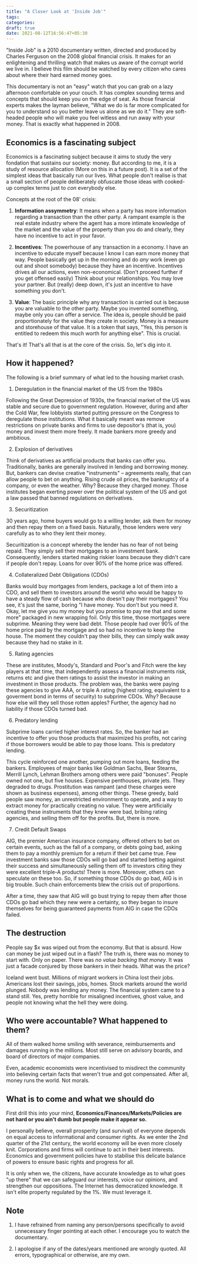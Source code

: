 ```yaml
---
title: "A Closer Look at 'Inside Job'"
tags:
categories: 
draft: true
date: 2021-08-12T16:56:47+05:30
---  
```


"Inside Job" is a 2010 documentary written, directed and produced by Charles Ferguson on the 2008 global financial crisis. It makes for an enlightening and thrilling watch that makes us aware of the corrupt world we live in. I believe this film should be watched by every citizen who cares about where their hard earned money goes.  

This documentary is not an "easy" watch that you can grab on a lazy afternoon comfortable on your couch. It has complex sounding terms and concepts that should keep you on the edge of seat. As those financial experts makes the layman believe, "What we do is far more complicated for you to understand so you better leave us alone as we do it." They are soft-headed people who will make you feel witless and run away with your money. That is exactly what happened in 2008.   

## Economics is a fascinating subject   

Economics is a fascinating subject because it aims to study the very fondation that sustains our society: money. But according to me, it is a study of resource allocation (More on this in a future post). It is a set of the simplest ideas that basically run our lives. What people don't realise is that a small section of people deliberately obfuscate those ideas with cooked-up complex terms just to _con_ everybody else.  

Concepts at the root of the 08' crisis:  

1. **Information assymmetry**: It means when a party has more information regarding a transaction than the other party. A rampant example is the real estate industry where the agent has a more intimate knowledge of the market and the value of the property than you do and clearly, they have no incentive to act in your favor.   

2. **Incentives**: The powerhouse of any transaction in a economy. I have an incentive to educate myself because I know I can earn more money that way. People basically get up in the morning and do _any_ work (even go out and shoot somebody) because they have an incentive. Incentives drives all our actions, even non-economical. (Don't proceed further if you get offensed easily) Think about your relationships. You may love your partner. But (really) deep down, it's just an incentive to have something you don't.  

3. **Value**: The basic principle why any transaction is carried out is because you are valuable to the other party. Maybe you invented something, maybe only you can offer a service. The idea is, people should be paid proportionately for the value they create in society. Money is a measure and storehouse of that value. It is a token that says, "Yes, this person is entitled to redeem this much worth for anything else". This is crucial. 

That's it! That's all that is at the core of the crisis. So, let's dig into it.  

## How it happened? 

The following is a brief summary of what led to the housing market crash.  

1. Deregulation in the financial market of the US from the 1980s  

Following the Great Depression of 1930s, the financial market of the US was stable and secure due to government regulation. However, during and after the Cold War, few lobbyists started putting pressure on the Congress to deregulate those institutions. What it basically meant was remove restrictions on private banks and firms to use depositor's (that is, you) money and invest them more freely. It made bankers more greedy and ambitious.  

2. Explosion of derivatives  

Think of derivatives as artificial products that banks can offer you. Traditionally, banks are generally involved in lending and borrowing money. But, bankers can devise creative "instruments" &ndash; agreements really, that can allow people to bet on anything. Rising crude oil prices, the bankruptcy of a company, or even the weather. Why? Because they charged money. Those institutes began exerting power over the political system of the US and got a law passed that banned regulations on derivatives.  

3. Securitization  

30 years ago, home buyers would go to a willing lender, ask them for money and then repay them on a fixed basis. Naturally, those lenders were very carefully as to who they lent their money.  

Securitization is a concept whereby the lender has no fear of not being repaid. They simply sell their mortgages to an investment bank. Consequently, lenders started making riskier loans because they didn't care if people don't repay. Loans for over 90% of the home price was offered. 

4. Collateralized Debt Obligations (CDOs)  

Banks would buy mortgages from lenders, package a lot of them into a CDO, and sell them to investors around the world who would be happy to have a steady flow of cash because who doesn't pay their mortgages? You see, it's just the same, boring "I have money. You don't but you need it. Okay, let me give you my money but you promise to pay me that and some more" packaged in new wrapping foil. Only this time, those mortgages were subprime. Meaning they were bad debt. Those people had over 90% of the home price paid by the mortgage and so had no incentive to keep the house. The moment they couldn't pay their bills, they can simply walk away because they had no stake in it.  

5. Rating agencies  

These are institutes, Moody's, Standard and Poor's and Fitch were the key players at that time, that independently assess a financial instruments risk, returns etc and give them ratings to assist the investor in making an investment in those products. The problem was, the banks were paying these agencies to give AAA, or triple A rating (highest rating, equivalent to a goverment bond in terms of security) to subprime CDOs. Why? Because how else will they sell those rotten apples? Further, the agency had no liability if those CDOs turned bad.     

6. Predatory lending   

Subprime loans carried higher interest rates. So, the banker had an incentive to offer you those products that maximized his profits, not caring if those borrowers would be able to pay those loans. This is predatory lending.  

This cycle reinforced one another, pumping out more loans, feeding the bankers. Employees of major banks like Goldman Sachs, Bear Stearns, Merrill Lynch, Lehman Brothers among others were paid "bonuses". People owned not one, but five houses. Expensive penthouses, private jets. They degraded to drugs. Prostitution was rampant (and these charges were shown as business expenses), among other things. These greedy, bald people saw money, an unrestricted environment to operate, and a way to extract money for practically creating no value. They were artificially creating these instruments that they knew were bad, bribing rating agencies, and selling them off for the profits. But, there is more.   

7. Credit Default Swaps  

AIG, the premier American insurance company, offered others to bet on certain events, such as the fall of a company, or debts going bad, asking them to pay a monthly premium for a return if their bet came true. Few investment banks saw those CDOs will go bad and started betting against their success and simultaneously selling them off to investors citing they were excellent triple-A products! There is more. Moreover, others can speculate on these too. So, if something those CDOs do go bad, AIG is in big trouble. Such chain enforcements blew the crisis out of proportions.   

After a time, they saw that AIG will go bust trying to repay them after those CDOs go bad which they new were a certainty, so they began to insure themselves for being guaranteed payments from AIG in case the CDOs failed.  

## The destruction   

People say $x was wiped out from the economy. But that is absurd. How can money be just wiped out in a flash? The truth is, there was no money to start with. Only on paper. There was _no value backing that money_. It was just a facade conjured by those bankers in their heads. What was the price?   

Iceland went bust. Millions of migrant workers in China lost their jobs. Americans lost their savings, jobs, homes. Stock markets around the world plunged. Nobody was lending any money. The financial system came to a stand still. Yes, pretty horrible for misaligned incentives, ghost value, and people not knowing what the hell they were doing.      

## Who were accountable? What happened to them?  

All of them walked home smiling with severance, reimbursements and damages running in the millions. Most still serve on advisory boards, and board of directors of major companies.   

Even, academic economists were incentivised to misdirect the community into believing certain facts that weren't true and got compensated. After all, money runs the world. Not morals. 

## What is to come and what we should do 


First drill this into your mind, **Economics/Finances/Markets/Policies are not hard or you ain't dumb but people make it appear so.**  

I personally believe, overall prosperity (and survival) of everyone depends on equal access to informational and consumer rights. As we enter the 2nd quarter of the 21st century, the world economy will be even more closely knit. Corporations and firms will continue to act in their best interests. Economics and government policies have to stabilise this delicate balance of powers to ensure basic rights and progress for all.   

It is only when we, the citizens, have accurate knowledge as to what goes "up there" that we can safeguard our interests, voice our opinions, and strengthen our oppositions. The Internet has democratized knowledge. It isn't elite property regulated by the 1%. We must leverage it.  

## Note  

1. I have refrained from naming any person/persons specifically to avoid unnecessary finger pointing at each other. I encourage you to watch the documentary. 

2. I apologise if any of the dates/years mentioned are wrongly quoted. All errors, typographical or otherwise, are my own.   


<!-- ## easier to tackle, restrain greed/any other vice once it has been identified -->


